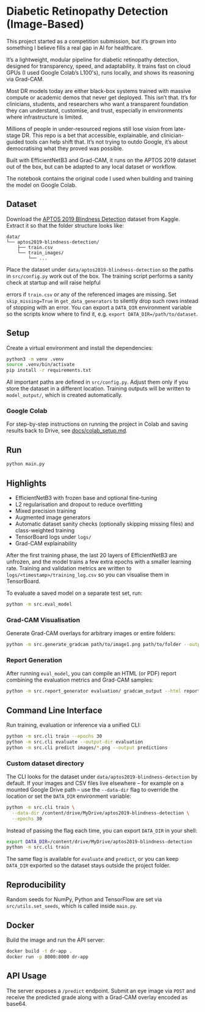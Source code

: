 
# Diabetic Retinopathy Detection (Image-Based)

This project started as a competition submission, but it’s grown into something I believe fills a real gap in AI for healthcare.

It’s a lightweight, modular pipeline for diabetic retinopathy detection, designed for transparency, speed, and adaptability. It trains fast on cloud GPUs (I used Google Colab’s L100's), runs locally, and shows its reasoning via Grad-CAM.

Most DR models today are either black-box systems trained with massive compute or academic demos that never get deployed. This isn’t that. It’s for clinicians, students, and researchers who want a transparent foundation they can understand, customise, and trust, especially in environments where infrastructure is limited.

Millions of people in under-resourced regions still lose vision from late-stage DR. This repo is a bet that accessible, explainable, and clinician-guided tools can help shift that. It’s not trying to outdo Google, it’s about democratising what they proved was possible.

Built with EfficientNetB3 and Grad-CAM, it runs on the APTOS 2019 dataset out of the box, but can be adapted to any local dataset or workflow.

The notebook contains the original code I used when building and training the model on Google Colab.



## Dataset
Download the [APTOS 2019 Blindness Detection](https://www.kaggle.com/c/aptos2019-blindness-detection/data) dataset from Kaggle.
Extract it so that the folder structure looks like:

```
data/
└── aptos2019-blindness-detection/
    ├── train.csv
    └── train_images/
        └── ...
```

Place the dataset under `data/aptos2019-blindness-detection` so the paths in `src/config.py` work out of the box.
The training script performs a sanity check at startup and will raise helpful

errors if `train.csv` or any of the referenced images are missing. Set
`skip_missing=True` in `get_data_generators` to silently drop such rows instead
of stopping with an error. You can export a `DATA_DIR` environment variable so the
scripts know where to find it, e.g. `export DATA_DIR=/path/to/dataset`.


## Setup
Create a virtual environment and install the dependencies:

```bash
python3 -m venv .venv
source .venv/bin/activate
pip install -r requirements.txt
```

All important paths are defined in `src/config.py`. Adjust them only if you store the dataset in a different location.
Training outputs will be written to `model_output/`, which is created automatically.

### Google Colab
For step-by-step instructions on running the project in Colab and saving results back to Drive, see [docs/colab_setup.md](docs/colab_setup.md).

## Run

```bash
python main.py
```

## Highlights
- EfficientNetB3 with frozen base and optional fine-tuning
- L2 regularisation and dropout to reduce overfitting
- Mixed precision training
- Augmented image generators
- Automatic dataset sanity checks (optionally skipping missing files) and class-weighted training
- TensorBoard logs under `logs/`
- Grad-CAM explainability

After the first training phase, the last 20 layers of EfficientNetB3 are unfrozen, and
the model trains a few extra epochs with a smaller learning rate. Training and
validation metrics are written to `logs/<timestamp>/training_log.csv` so you can
visualise them in TensorBoard.

To evaluate a saved model on a separate test set, run:

```bash
python -m src.eval_model
```

### Grad-CAM Visualisation

Generate Grad-CAM overlays for arbitrary images or entire folders:

```bash
python -m src.generate_gradcam path/to/image1.png path/to/folder --output gradcam_output
```

### Report Generation

After running `eval_model`, you can compile an HTML (or PDF) report combining the evaluation metrics and Grad-CAM samples:

```bash
python -m src.report_generator evaluation/ gradcam_output --html report.html --pdf report.pdf
```

## Command Line Interface
Run training, evaluation or inference via a unified CLI:

```bash
python -m src.cli train --epochs 30
python -m src.cli evaluate --output-dir evaluation
python -m src.cli predict images/*.png --output predictions
```

### Custom dataset directory
The CLI looks for the dataset under `data/aptos2019-blindness-detection` by default. If your images and CSV files live elsewhere – for example on a mounted Google Drive path – use the `--data-dir` flag to override the location or set the `DATA_DIR` environment variable:

```bash
python -m src.cli train \
  --data-dir /content/drive/MyDrive/aptos2019-blindness-detection \
  --epochs 30
```

Instead of passing the flag each time, you can export `DATA_DIR` in your shell:

```bash
export DATA_DIR=/content/drive/MyDrive/aptos2019-blindness-detection
python -m src.cli train
```

The same flag is available for `evaluate` and `predict`, or you can keep `DATA_DIR` exported so the dataset stays outside the project folder.


## Reproducibility
Random seeds for NumPy, Python and TensorFlow are set via `src/utils.set_seeds`, which is called inside `main.py`.

## Docker
Build the image and run the API server:

```bash
docker build -t dr-app .
docker run -p 8000:8000 dr-app
```

## API Usage
The server exposes a `/predict` endpoint. Submit an eye image via `POST` and
receive the predicted grade along with a Grad-CAM overlay encoded as base64.
